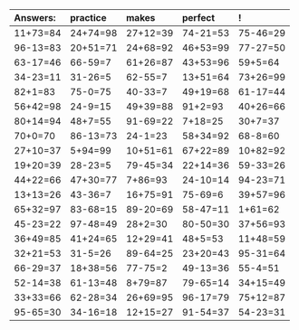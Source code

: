 | Answers: | practice | makes | perfect | ! |
| :--- | :--- | :--- | :--- | :--- |
| 11+73=84 | 24+74=98 | 27+12=39 | 74-21=53 | 75-46=29 | 
| 96-13=83 | 20+51=71 | 24+68=92 | 46+53=99 | 77-27=50 | 
| 63-17=46 | 66-59=7 | 61+26=87 | 43+53=96 | 59+5=64 | 
| 34-23=11 | 31-26=5 | 62-55=7 | 13+51=64 | 73+26=99 | 
| 82+1=83 | 75-0=75 | 40-33=7 | 49+19=68 | 61-17=44 | 
| 56+42=98 | 24-9=15 | 49+39=88 | 91+2=93 | 40+26=66 | 
| 80+14=94 | 48+7=55 | 91-69=22 | 7+18=25 | 30+7=37 | 
| 70+0=70 | 86-13=73 | 24-1=23 | 58+34=92 | 68-8=60 | 
| 27+10=37 | 5+94=99 | 10+51=61 | 67+22=89 | 10+82=92 | 
| 19+20=39 | 28-23=5 | 79-45=34 | 22+14=36 | 59-33=26 | 
| 44+22=66 | 47+30=77 | 7+86=93 | 24-10=14 | 94-23=71 | 
| 13+13=26 | 43-36=7 | 16+75=91 | 75-69=6 | 39+57=96 | 
| 65+32=97 | 83-68=15 | 89-20=69 | 58-47=11 | 1+61=62 | 
| 45-23=22 | 97-48=49 | 28+2=30 | 80-50=30 | 37+56=93 | 
| 36+49=85 | 41+24=65 | 12+29=41 | 48+5=53 | 11+48=59 | 
| 32+21=53 | 31-5=26 | 89-64=25 | 23+20=43 | 95-31=64 | 
| 66-29=37 | 18+38=56 | 77-75=2 | 49-13=36 | 55-4=51 | 
| 52-14=38 | 61-13=48 | 8+79=87 | 79-65=14 | 34+15=49 | 
| 33+33=66 | 62-28=34 | 26+69=95 | 96-17=79 | 75+12=87 | 
| 95-65=30 | 34-16=18 | 12+15=27 | 91-54=37 | 54-23=31 | 
